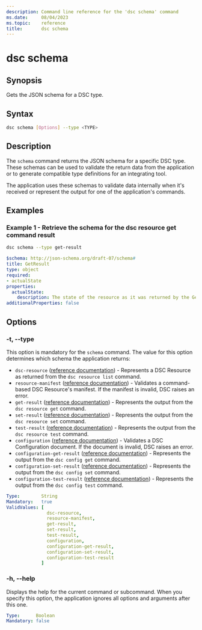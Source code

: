 ```yaml
---
description: Command line reference for the 'dsc schema' command
ms.date:     08/04/2023
ms.topic:    reference
title:       dsc schema
---
```


# dsc schema

## Synopsis

Gets the JSON schema for a DSC type.

## Syntax

```sh
dsc schema [Options] --type <TYPE>
```

## Description

The `schema` command returns the JSON schema for a specific DSC type. These schemas can be used to
validate the return data from the application or to generate compatible type definitions for an
integrating tool.

The application uses these schemas to validate data internally when it's received or represent the
output for one of the application's commands.

## Examples

### Example 1 - Retrieve the schema for the dsc resource get command result

```sh
dsc schema --type get-result
```

```yaml
$schema: http://json-schema.org/draft-07/schema#
title: GetResult
type: object
required:
- actualState
properties:
  actualState:
    description: The state of the resource as it was returned by the Get method.
additionalProperties: false
```

## Options

### -t, --type

This option is mandatory for the `schema` command. The value for this option determines which
schema the application returns:

- `dsc-resource` ([reference documentation][01]) - Represents a DSC Resource as returned from the
  `dsc resource list` command.
- `resource-manifest` ([reference documentation][02]) - Validates a command-based DSC Resource's
  manifest. If the manifest is invalid, DSC raises an error.
- `get-result` ([reference documentation][03]) - Represents the output from the `dsc resource get`
  command.
- `set-result` ([reference documentation][04]) - Represents the output from the `dsc resource set`
  command.
- `test-result` ([reference documentation][05]) - Represents the output from the
  `dsc resource test` command.
- `configuration` ([reference documentation][06]) - Validates a DSC Configuration document. If the
  document is invalid, DSC raises an error.
- `configuration-get-result` ([reference documentation][07]) - Represents the output from the
  `dsc config get` command.
- `configuration-set-result` ([reference documentation][08]) - Represents the output from the
  `dsc config set` command.
- `configuration-test-result` ([reference documentation][09]) - Represents the output from the
  `dsc config test` command.

```yaml
Type:        String
Mandatory:   true
ValidValues: [
               dsc-resource,
               resource-manifest,
               get-result,
               set-result,
               test-result,
               configuration,
               configuration-get-result,
               configuration-set-result,
               configuration-test-result
             ]
```

### -h, --help

Displays the help for the current command or subcommand. When you specify this option, the
application ignores all options and arguments after this one.

```yaml
Type:      Boolean
Mandatory: false
```

[01]: ../../schemas/outputs/resource/list.md
[02]: ../../schemas/resource/manifest/root.md
[03]: ../../schemas/outputs/resource/get.md
[04]: ../../schemas/outputs/resource/set.md
[05]: ../../schemas/outputs/resource/test.md
[06]: ../../schemas/config/document.md
[07]: ../../schemas/outputs/config/get.md
[08]: ../../schemas/outputs/config/set.md
[09]: ../../schemas/outputs/config/test.md

